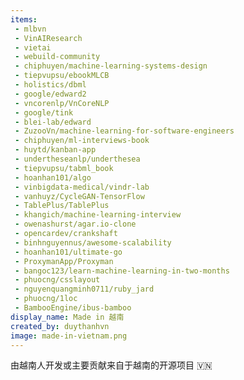 ```yaml
---
items:
 - mlbvn
 - VinAIResearch
 - vietai
 - webuild-community
 - chiphuyen/machine-learning-systems-design
 - tiepvupsu/ebookMLCB
 - holistics/dbml
 - google/edward2
 - vncorenlp/VnCoreNLP
 - google/tink
 - blei-lab/edward
 - ZuzooVn/machine-learning-for-software-engineers
 - chiphuyen/ml-interviews-book
 - huytd/kanban-app
 - undertheseanlp/underthesea
 - tiepvupsu/tabml_book
 - hoanhan101/algo
 - vinbigdata-medical/vindr-lab
 - vanhuyz/CycleGAN-TensorFlow
 - TablePlus/TablePlus
 - khangich/machine-learning-interview
 - owenashurst/agar.io-clone
 - opencardev/crankshaft
 - binhnguyennus/awesome-scalability
 - hoanhan101/ultimate-go
 - ProxymanApp/Proxyman
 - bangoc123/learn-machine-learning-in-two-months
 - phuocng/csslayout
 - nguyenquangminh0711/ruby_jard
 - phuocng/1loc
 - BambooEngine/ibus-bamboo
display_name: Made in 越南
created_by: duythanhvn
image: made-in-vietnam.png
---
```

由越南人开发或主要贡献来自于越南的开源项目 :vietnam:
